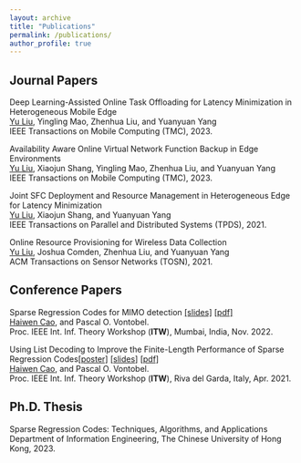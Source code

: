 ```yaml
---
layout: archive
title: "Publications"
permalink: /publications/
author_profile: true
---
```



## Journal Papers
Deep Learning-Assisted Online Task Offloading for Latency Minimization in Heterogeneous Mobile Edge
<br><u>Yu Liu</u>, Yingling Mao, Zhenhua Liu, and Yuanyuan Yang<br>
IEEE Transactions on Mobile Computing (TMC), 2023.

Availability Aware Online Virtual Network Function Backup in Edge Environments
<br><u>Yu Liu</u>, Xiaojun Shang, Yingling Mao, Zhenhua Liu, and Yuanyuan Yang<br>
IEEE Transactions on Mobile Computing (TMC), 2023.

Joint SFC Deployment and Resource Management in Heterogeneous Edge for Latency Minimization
<br><u>Yu Liu</u>, Xiaojun Shang, and Yuanyuan Yang<br>
IEEE Transactions on Parallel and Distributed Systems (TPDS), 2021.

Online Resource Provisioning for Wireless Data Collection
<br><u>Yu Liu</u>, Joshua Comden, Zhenhua Liu, and Yuanyuan Yang<br>
ACM Transactions on Sensor Networks (TOSN), 2021.

## Conference Papers
Sparse Regression Codes for MIMO detection [[slides]](https://caohaiwen.github.io/files/ITW2022__Presentation.pdf) [[pdf]](https://ieeexplore.ieee.org/document/9965834)
<br> <u>Haiwen Cao</u>, and Pascal O. Vontobel. <br>
Proc. IEEE Int. Inf. Theory Workshop (**ITW**), Mumbai, India, Nov. 2022.

Using List Decoding to Improve the Finite-Length Performance of Sparse Regression Codes[[poster]](https://caohaiwen.github.io/files/Poster_CSCIT2021.pdf) [[slides]](https://caohaiwen.github.io/files/ITW2020__Presentation.pdf) [[pdf]](https://ieeexplore.ieee.org/document/9457621)
<br> <u>Haiwen Cao</u>, and Pascal O. Vontobel.  <br>
Proc. IEEE Int. Inf. Theory Workshop (**ITW**), Riva del Garda, Italy, Apr. 2021.

## Ph.D. Thesis
Sparse Regression Codes: Techniques, Algorithms, and Applications
<br> Department of Information Engineering, The Chinese University of Hong Kong, 2023. <br>

